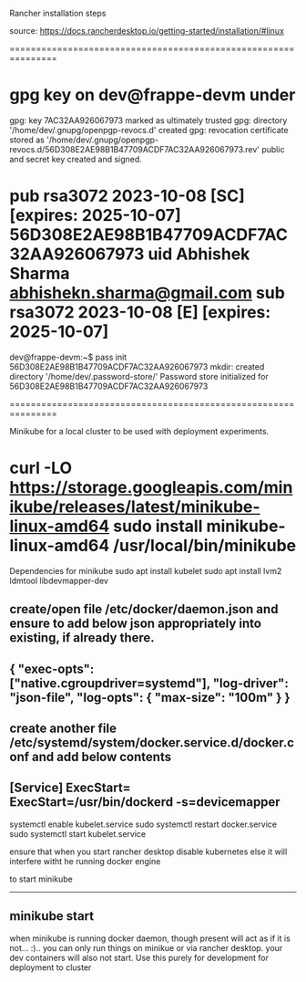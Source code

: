 Rancher installation steps

source: https://docs.rancherdesktop.io/getting-started/installation/#linux

===============================================================


gpg key on dev@frappe-devm under
===============================================================
gpg: key 7AC32AA926067973 marked as ultimately trusted
gpg: directory '/home/dev/.gnupg/openpgp-revocs.d' created
gpg: revocation certificate stored as '/home/dev/.gnupg/openpgp-revocs.d/56D308E2AE98B1B47709ACDF7AC32AA926067973.rev'
public and secret key created and signed.

pub   rsa3072 2023-10-08 [SC] [expires: 2025-10-07]
      56D308E2AE98B1B47709ACDF7AC32AA926067973
uid                      Abhishek Sharma <abhishekn.sharma@gmail.com>
sub   rsa3072 2023-10-08 [E] [expires: 2025-10-07]
===============================================================

dev@frappe-devm:~$ pass init 56D308E2AE98B1B47709ACDF7AC32AA926067973
mkdir: created directory '/home/dev/.password-store/'
Password store initialized for 56D308E2AE98B1B47709ACDF7AC32AA926067973

===============================================================

Minikube for a local cluster to be used with deployment experiments.

curl -LO https://storage.googleapis.com/minikube/releases/latest/minikube-linux-amd64
sudo install minikube-linux-amd64 /usr/local/bin/minikube
===============================================================

Dependencies for minikube
sudo apt install kubelet
sudo apt install lvm2 ldmtool libdevmapper-dev



create/open file /etc/docker/daemon.json and ensure to add below json appropriately into existing, if already there.
---------------------------------------------------
{
  "exec-opts": ["native.cgroupdriver=systemd"],
  "log-driver": "json-file",
  "log-opts": {
    "max-size": "100m"
  }
}
---------------------------------------------------

create another file /etc/systemd/system/docker.service.d/docker.conf
and add below contents
-------------------------------------
[Service]
ExecStart=
ExecStart=/usr/bin/dockerd -s=devicemapper
-------------------------------------


systemctl enable kubelet.service
sudo systemctl restart docker.service
sudo systemctl start kubelet.service

ensure that when you start rancher desktop disable kubernetes else it will interfere witht he running docker engine

to start minikube

-------------
minikube start
-------------

when minikube is running docker daemon, though present will act as if it is not... :).. you can only run things on minikue or via rancher desktop.
your dev containers will also not start. 
Use this purely for development for deployment to cluster

